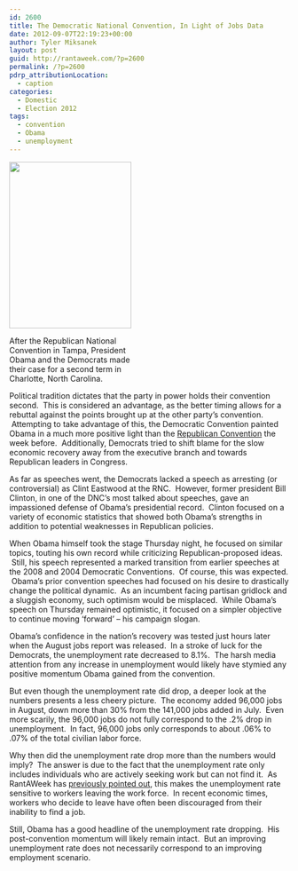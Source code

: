 ```yaml
---
id: 2600
title: The Democratic National Convention, In Light of Jobs Data
date: 2012-09-07T22:19:23+00:00
author: Tyler Miksanek
layout: post
guid: http://rantaweek.com/?p=2600
permalink: /?p=2600
pdrp_attributionLocation:
  - caption
categories:
  - Domestic
  - Election 2012
tags:
  - convention
  - Obama
  - unemployment
---
```

<div id="attachment_2604" style="width: 230px" class="wp-caption alignleft">
  <a href="http://rantaweek.com/wp-content/uploads/2012/09/Actual-Obama.jpg"><img class="size-medium wp-image-2604" title="Actual Obama" src="http://rantaweek.com/wp-content/uploads/2012/09/Actual-Obama-220x300.jpg" alt="" width="220" height="300" srcset="http://rantaweek.com/wp-content/uploads/2012/09/Actual-Obama-220x300.jpg 220w, http://rantaweek.com/wp-content/uploads/2012/09/Actual-Obama.jpg 685w" sizes="(max-width: 220px) 100vw, 220px" /></a>
  
  <p class="wp-caption-text">
    After the Republican National Convention in Tampa, President Obama and the Democrats made their case for a second term in Charlotte, North Carolina.
  </p>
</div>

Political tradition dictates that the party in power holds their convention second.  This is considered an advantage, as the better timing allows for a rebuttal against the points brought up at the other party&#8217;s convention.  Attempting to take advantage of this, the Democratic Convention painted Obama in a much more positive light than the [Republican Convention](http://rantaweek.com/republican-national-convention-update/ "Republican National Convention Update") the week before.  Additionally, Democrats tried to shift blame for the slow economic recovery away from the executive branch and towards Republican leaders in Congress.

As far as speeches went, the Democrats lacked a speech as arresting (or controversial) as Clint Eastwood at the RNC.  However, former president Bill Clinton, in one of the DNC&#8217;s most talked about speeches, gave an impassioned defense of Obama&#8217;s presidential record.  Clinton focused on a variety of economic statistics that showed both Obama&#8217;s strengths in addition to potential weaknesses in Republican policies.

When Obama himself took the stage Thursday night, he focused on similar topics, touting his own record while criticizing Republican-proposed ideas.  Still, his speech represented a marked transition from earlier speeches at the 2008 and 2004 Democratic Conventions.  Of course, this was expected.  Obama&#8217;s prior convention speeches had focused on his desire to drastically change the political dynamic.  As an incumbent facing partisan gridlock and a sluggish economy, such optimism would be misplaced.  While Obama&#8217;s speech on Thursday remained optimistic, it focused on a simpler objective to continue moving &#8216;forward&#8217; &#8211; his campaign slogan.

Obama&#8217;s confidence in the nation&#8217;s recovery was tested just hours later when the August jobs report was released.  In a stroke of luck for the Democrats, the unemployment rate decreased to 8.1%.  The harsh media attention from any increase in unemployment would likely have stymied any positive momentum Obama gained from the convention.

But even though the unemployment rate did drop, a deeper look at the numbers presents a less cheery picture.  The economy added 96,000 jobs in August, down more than 30% from the 141,000 jobs added in July.  Even more scarily, the 96,000 jobs do not fully correspond to the .2% drop in unemployment.  In fact, 96,000 jobs only corresponds to about .06% to .07% of the total civilian labor force.

Why then did the unemployment rate drop more than the numbers would imply?  The answer is due to the fact that the unemployment rate only includes individuals who are actively seeking work but can not find it.  As RantAWeek has [previously pointed out](http://rantaweek.com/the-untold-story-of-high-unemployment/ "The Untold Story of High Unemployment"), this makes the unemployment rate sensitive to workers leaving the work force.  In recent economic times, workers who decide to leave have often been discouraged from their inability to find a job.

Still, Obama has a good headline of the unemployment rate dropping.  His post-convention momentum will likely remain intact.  But an improving unemployment rate does not necessarily correspond to an improving employment scenario.